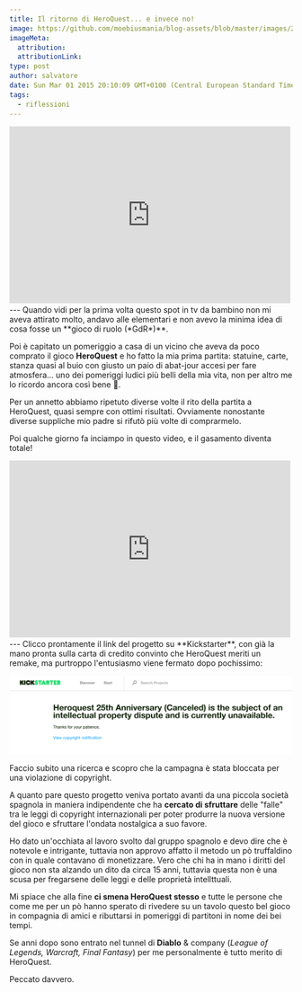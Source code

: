```yaml
---
title: Il ritorno di HeroQuest... e invece no!
image: https://github.com/moebiusmania/blog-assets/blob/master/images/2015/maxresdefault.jpg?raw=true
imageMeta:
  attribution:
  attributionLink:
type: post
author: salvatore
date: Sun Mar 01 2015 20:10:09 GMT+0100 (Central European Standard Time)
tags:
  - riflessioni
---
```


<iframe width="500" height="315" src="https://www.youtube.com/embed/wC2QJa8olUk" frameborder="0" allowfullscreen></iframe>
---
Quando vidi per la prima volta questo spot in tv da bambino non mi aveva attirato molto, andavo alle elementari e non avevo la minima idea di cosa fosse un **gioco di ruolo (*GdR*)**.

Poi è capitato un pomeriggio a casa di un vicino che aveva da poco comprato il gioco **HeroQuest** e ho fatto la mia prima partita: statuine, carte, stanza quasi al buio con giusto un paio di abat-jour accesi per fare atmosfera... uno dei pomeriggi ludici più belli della mia vita, non per altro me lo ricordo ancora così bene 🙂. 

Per un annetto abbiamo ripetuto diverse volte il rito della partita a HeroQuest, quasi sempre con ottimi risultati. Ovviamente nonostante diverse suppliche mio padre si rifutò più volte di comprarmelo.

Poi qualche giorno fa inciampo in questo video, e il gasamento diventa totale!

<iframe width="500" height="315" src="https://www.youtube.com/embed/2iaC-UpA5r4" frameborder="0" allowfullscreen></iframe>
---
Clicco prontamente il link del progetto su **Kickstarter**, con già la mano pronta sulla carta di credito convinto che HeroQuest meriti un remake, ma purtroppo l'entusiasmo viene fermato dopo pochissimo:

![](https://github.com/moebiusmania/blog-assets/blob/master/images/2015/Schermata-2015-03-02-alle-01-54-44.png?raw=true)

Faccio subito una ricerca e scopro che la campagna è stata bloccata per una violazione di copyright.

A quanto pare questo progetto veniva portato avanti da una piccola società spagnola in maniera indipendente che ha **cercato di sfruttare** delle "falle" tra le leggi di copyright internazionali per poter produrre la nuova versione del gioco e sfruttare l'ondata nostalgica a suo favore.

Ho dato un'occhiata al lavoro svolto dal gruppo spagnolo e devo dire che è notevole e intrigante, tuttavia non approvo affatto il metodo un pò truffaldino con in quale contavano di monetizzare. Vero che chi ha in mano i diritti del gioco non sta alzando un dito da circa 15 anni, tuttavia questa non è una scusa per fregarsene delle leggi e delle proprietà intellttuali.

Mi spiace che alla fine **ci smena HeroQuest stesso** e tutte le persone che come me per un pò hanno sperato di rivedere su un tavolo questo bel gioco in compagnia di amici e ributtarsi in pomeriggi di partitoni in nome dei bei tempi.

Se anni dopo sono entrato nel tunnel di **Diablo** & company (*League of Legends, Warcraft, Final Fantasy*) per me personalmente è tutto merito di HeroQuest.

Peccato davvero.

